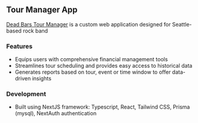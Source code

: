 ## Tour Manager App

[Dead Bars Tour Manager](https://deadbarstourmanager.com/) is a custom web application designed for Seattle-based rock band

### Features

- Equips users with comprehensive financial management tools
- Streamlines tour scheduling and provides easy access to historical data
- Generates reports based on tour, event or time window to offer data-driven insights

### Development

- Built using NextJS framework: Typescript, React, Tailwind CSS, Prisma (mysql), NextAuth authentication
